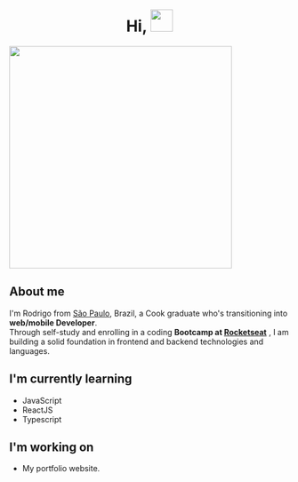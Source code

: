 <h1 align="center">Hi, <img src="https://github.com/sudnyeshtalekar/sudnyeshtalekar/blob/master/Assets/Hi.gif" width="40px"></h1>

<img  src="https://media.giphy.com/media/sk6yL9EGVeAcE/giphy.gif" width="400" />



<h2>About me</h2>
    
<p>I'm Rodrigo from <a href="https://pt.wikipedia.org/wiki/S%C3%A3o_Paulo">São Paulo</a>, Brazil, a Cook graduate who's transitioning into <strong>web/mobile Developer</strong>. </br>
Through self-study and enrolling in a coding <strong>Bootcamp at <a href="https://rocketseat.com.br/">Rocketseat</a></strong> , I am building a solid foundation in frontend and backend technologies and languages.</p>

<h2>I'm currently learning</h2>
<ul>
    <li>
        JavaScript
    </li>
    <li>
        ReactJS
    </li>
    <li>
        Typescript
    </li>
</ul>

<h2>I'm working on</h2>
<ul>
    <li>
        My portfolio website.
    </li>
</ul>
